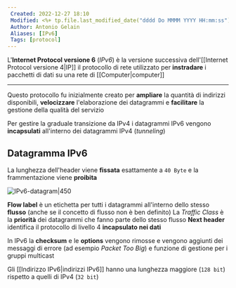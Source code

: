 ```yaml
---
 Created: 2022-12-27 18:10
 Modified: <%+ tp.file.last_modified_date("dddd Do MMMM YYYY HH:mm:ss") %>
 Author: Antonio Gelain
 Aliases: [IPv6]
 Tags: [protocol]
---
```


L'**Internet Protocol versione 6** (*IPv6*) è la versione successiva dell'[[Internet Protocol versione 4|IP]] il protocollo di rete utilizzato per **instradare** i pacchetti di dati su una rete di [[Computer|computer]]

---

Questo protocollo fu inizialmente creato per **ampliare** la quantità di indirizzi disponibili, **velocizzare** l'elaborazione dei datagrammi e **facilitare** la gestione della qualità del servizio

Per gestire la graduale transizione da IPv4 i datagrammi IPv6 vengono **incapsulati** all'interno dei datagrammi IPv4 (*tunneling*)

## Datagramma IPv6

La lunghezza dell'header viene **fissata** esattamente a `40 Byte` e la frammentazione viene **proibita**

![IPv6-datagram|450](http://www-inf.telecom-sudparis.eu/~hennequi/CoursIP6/A19.jpeg)

**Flow label** è un etichetta per tutti i datagrammi all'interno dello stesso **flusso** (anche se il concetto di flusso non è ben definito)
La *Traffic Class* è la **priorità** dei datagrammi che fanno parte dello stesso flusso
**Next header** identifica il protocollo di livello 4 **incapsulato nei dati**

In IPv6 la **checksum** e le **options** vengono rimosse e vengono aggiunti dei messaggi di errore (ad esempio *Packet Too Big*)  e funzione di gestione per i gruppi multicast

Gli [[Indirizzo IPv6|indirizzi IPv6]] hanno una lunghezza maggiore (`128 bit`) rispetto a quelli di IPv4 (`32 bit`)
